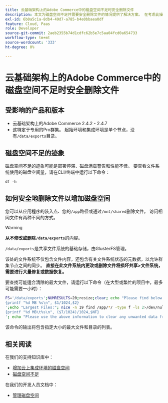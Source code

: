 ```yaml
---
title: 云基础架构上的Adobe Commerce中的磁盘空间不足时安全删除文件
description: 本文为磁盘空间不足并需要安全删除文件的情况提供了解决方案。 在考虑此操作之前，请查看我们的开发人员文档中的[管理磁盘空间](https://experienceleague.adobe.com/en/docs/commerce-cloud-service/user-guide/develop/storage/manage-disk-space#no-space-left)。 如果该文章中的步骤不适合您或者不能解决问题，请查看本文中的步骤。
exl-id: 6b0a5c1a-8db4-49d7-a785-b4e0bbaea0df
feature: Cloud, Paas
role: Developer
source-git-commit: 2aeb2355b74d1cdfc62b5e7c5aa04fcd0a654733
workflow-type: tm+mt
source-wordcount: '333'
ht-degree: 0%

---
```


# 云基础架构上的Adobe Commerce中的磁盘空间不足时安全删除文件

## 受影响的产品和版本

* 云基础架构上的Adobe Commerce 2.4.2 - 2.4.7
* 这特定于专用的Pro群集。 起始环境和集成环境是单个节点，没有`/data/exports`目录。

## 磁盘空间不足的迹象

磁盘空间不足的迹象可能是部署停滞、磁盘满载警告和性能不佳。
要查看文件系统使用的磁盘空间量，请在CLI/终端中运行以下命令：

`df -h`


## 如何安全地删除文件以增加磁盘空间

您可以从应用程序的装入点、您的`/app`路径或通过`/mnt/shared`删除文件。 访问相同文件有两种不同的方式。

>[!WARNING]
>
>**从不修改或删除`/data/exports`**&#x200B;的内容。
>
>`/data/exports`是共享文件系统的基础存储，由GlusterFS管理。
>
>该处的文件系统不仅包含文件内容，还包含有关文件系统状态的元数据，以允许群集节点之间的同步。 **直接在此文件系统内更改或删除文件将损坏共享>文件系统，需要进行大量修复或数据恢复。**

要查找可能适合清除的最大文件，请运行以下命令（在大型或繁忙的项目中，最多可能需要一小时）：

```bash
FS='/data/exports';NUMRESULTS=20;resize;clear; echo "Please find below the Largest Directories and Files:";date;df -h $FS; echo "Largest Directories:";nice -n 19 find /app/*/ -type d -ls 2>/dev/null| sort -rnk1| head -n $NUMRESULTS| awk '
{printf "%d MB %s\n", $1/1024,$2}
';echo "Largest Files:"; nice -n 19 find /app/*/ -type f -ls 2>/dev/null| sort -rnk7| head -n $NUMRESULTS|awk '
{printf "%d MB\t%s\n", ($7/1024)/1024,$NF}
'; echo "Please use the above information to clear any unwanted data from the server, it is important this is done as soon as possible to ensure your server stays functional.";
```

该命令的输出将包含指定大小的最大文件和目录的列表。

## 相关阅读

在我们的支持知识库中：

* [增加云上集成环境的磁盘空间](/help/how-to/general/increase-disk-space-for-integration-environment-on-cloud.md)
* [磁盘空间不足](/help/troubleshooting/miscellaneous/low-disk-space.md)

在我们的开发人员文档中：

* [管理磁盘空间](https://experienceleague.adobe.com/en/docs/commerce-cloud-service/user-guide/develop/storage/manage-disk-space)
